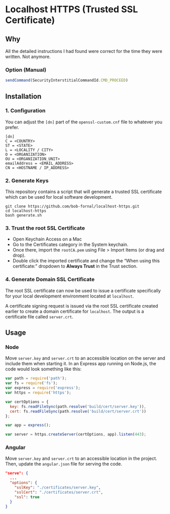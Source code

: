 # Localhost HTTPS (Trusted SSL Certificate)

## Why

All the detailed instructions I had found were correct for the time they were written. Not anymore.

### Option (Manual)

```javascript
sendCommand(SecurityInterstitialCommandId.CMD_PROCEED)
```

## Installation

### 1. Configuration

You can adjust the `[dn]` part of the `openssl-custom.cnf` file to whatever you prefer.

```
[dn]
C = <COUNTRY>
ST = <STATE>
L = <LOCALITY / CITY>
O = <ORGANIZATION>
OU = <ORGANIZATION_UNIT>
emailAddress = <EMAIL_ADDRESS>
CN = <HOSTNAME / IP_ADDRESS>
``` 

### 2. Generate Keys

This repository contains a script that will generate a trusted SSL certificate which can be used for local software development.

```
git clone https://github.com/bob-fornal/localhost-https.git
cd localhost-https
bash generate.sh
```

### 3. Trust the root SSL Certificate

* Open Keychain Access on a Mac
* Go to the Certificates category in the System keychain.
* Once there, import the `rootCA.pem` using File > Import Items (or drag and drop).
* Double click the imported certificate and change the “When using this certificate:” dropdown to **Always Trust** in the Trust section.

### 4. Generate Domain SSL Certificate

The root SSL certificate can now be used to issue a certificate specifically for your local development environment located at `localhost`.

A certificate signing request is issued via the root SSL certificate created earlier to create a domain certificate for `localhost`. The output is a certificate file called `server.crt`.

## Usage

### Node

Move `server.key` and `server.crt` to an accessible location on the server and include them when starting it. In an Express app running on Node.js, the code would look something like this:

```javascript
var path = require('path');
var fs = require('fs');
var express = require('express');
var https = require('https');

var certOptions = {
  key: fs.readFileSync(path.resolve('build/cert/server.key')),
  cert: fs.readFileSync(path.resolve('build/cert/server.crt'))
};

var app = express();

var server = https.createServer(certOptions, app).listen(443);
```

### Angular

Move `server.key` and `server.crt` to an accessible location in the project. Then, update the `angular.json` file for serving the code.

```json
"serve": {
  ...
  "options": {
    "sslKey": "./certificates/server.key",
    "sslCert": "./certificates/server.crt",
    "ssl": true
  }
}
```
